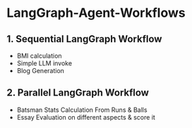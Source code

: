 # LangGraph-Agent-Workflows

## 1. Sequential LangGraph Workflow

- BMI calculation
- Simple LLM invoke 
- Blog Generation 

## 2. Parallel LangGraph Workflow

- Batsman Stats Calculation From Runs & Balls
- Essay Evaluation on different aspects & score it
